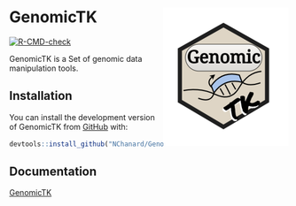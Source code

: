 
<!-- README.md is generated from README.Rmd. Please edit that file -->

# GenomicTK <a href='https://nchanard.github.io/GenomicTK/'><img src='man/figures/logo.png' align="right" /></a>

<!-- badges: start -->

[![R-CMD-check](https://github.com/NChanard/GenomicTK/actions/workflows/R-CMD-check.yaml/badge.svg)](https://github.com/NChanard/GenomicTK/actions/workflows/R-CMD-check.yaml)
<!-- badges: end -->

GenomicTK is a Set of genomic data manipulation tools.

## Installation

You can install the development version of GenomicTK from
[GitHub](https://github.com/) with:

``` r
devtools::install_github("NChanard/GenomicTK")
```

## Documentation

[GenomicTK](https://nchanard.github.io/GenomicTK/)
